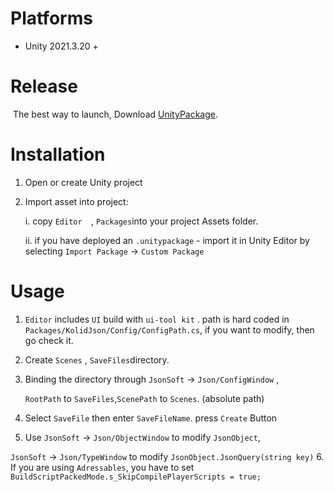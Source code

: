 # Platforms

* Unity 2021.3.20 +

#  Release

​	The best way to launch, Download [UnityPackage](https://github.com/K1einB1ue/KolidSoft.Json/releases).

# Installation

1. Open or create Unity project

2. Import asset into project:

   i.   copy `Editor  `, `Packages`into your project Assets folder. 

   ii. if you have deployed an `.unitypackage` - import it in Unity Editor by selecting `Import Package` → `Custom Package`

# Usage 

1. `Editor` includes `UI` build with `ui-tool kit` . path is hard coded in `Packages/KolidJson/Config/ConfigPath.cs`, if you want to modify, then go check it.

2.  Create `Scenes` , `SaveFiles`directory.

3.  Binding the directory through  `JsonSoft` → `Json/ConfigWindow` ,

    `RootPath`  to `SaveFiles`,`ScenePath` to `Scenes`. (absolute path)

4.  Select `SaveFile` then enter `SaveFileName`. press `Create` Button

5.  Use `JsonSoft` → `Json/ObjectWindow` to modify `JsonObject`,

   `JsonSoft` → `Json/TypeWindow` to modify `JsonObject.JsonQuery(string key)`
6.  If you are using `Adressables`, you have to set `BuildScriptPackedMode.s_SkipCompilePlayerScripts = true;`
